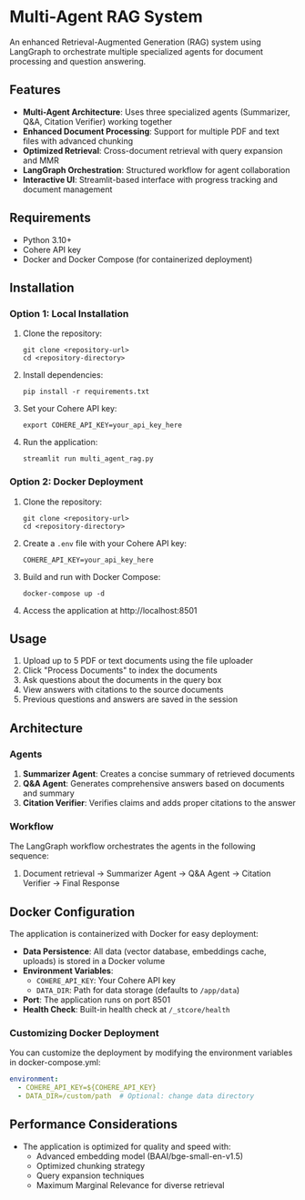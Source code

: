 # Multi-Agent RAG System

An enhanced Retrieval-Augmented Generation (RAG) system using LangGraph to orchestrate multiple specialized agents for document processing and question answering.

## Features

- **Multi-Agent Architecture**: Uses three specialized agents (Summarizer, Q&A, Citation Verifier) working together
- **Enhanced Document Processing**: Support for multiple PDF and text files with advanced chunking
- **Optimized Retrieval**: Cross-document retrieval with query expansion and MMR
- **LangGraph Orchestration**: Structured workflow for agent collaboration
- **Interactive UI**: Streamlit-based interface with progress tracking and document management

## Requirements

- Python 3.10+
- Cohere API key
- Docker and Docker Compose (for containerized deployment)

## Installation

### Option 1: Local Installation

1. Clone the repository:
   ```
   git clone <repository-url>
   cd <repository-directory>
   ```

2. Install dependencies:
   ```
   pip install -r requirements.txt
   ```

3. Set your Cohere API key:
   ```
   export COHERE_API_KEY=your_api_key_here
   ```

4. Run the application:
   ```
   streamlit run multi_agent_rag.py
   ```

### Option 2: Docker Deployment

1. Clone the repository:
   ```
   git clone <repository-url>
   cd <repository-directory>
   ```

2. Create a `.env` file with your Cohere API key:
   ```
   COHERE_API_KEY=your_api_key_here
   ```

3. Build and run with Docker Compose:
   ```
   docker-compose up -d
   ```

4. Access the application at http://localhost:8501

## Usage

1. Upload up to 5 PDF or text documents using the file uploader
2. Click "Process Documents" to index the documents
3. Ask questions about the documents in the query box
4. View answers with citations to the source documents
5. Previous questions and answers are saved in the session

## Architecture

### Agents

1. **Summarizer Agent**: Creates a concise summary of retrieved documents
2. **Q&A Agent**: Generates comprehensive answers based on documents and summary
3. **Citation Verifier**: Verifies claims and adds proper citations to the answer

### Workflow

The LangGraph workflow orchestrates the agents in the following sequence:
1. Document retrieval → Summarizer Agent → Q&A Agent → Citation Verifier → Final Response

## Docker Configuration

The application is containerized with Docker for easy deployment:

- **Data Persistence**: All data (vector database, embeddings cache, uploads) is stored in a Docker volume
- **Environment Variables**:
  - `COHERE_API_KEY`: Your Cohere API key
  - `DATA_DIR`: Path for data storage (defaults to `/app/data`)
- **Port**: The application runs on port 8501
- **Health Check**: Built-in health check at `/_stcore/health`

### Customizing Docker Deployment

You can customize the deployment by modifying the environment variables in docker-compose.yml:

```yaml
environment:
  - COHERE_API_KEY=${COHERE_API_KEY}
  - DATA_DIR=/custom/path  # Optional: change data directory
```

## Performance Considerations

- The application is optimized for quality and speed with:
  - Advanced embedding model (BAAI/bge-small-en-v1.5)
  - Optimized chunking strategy
  - Query expansion techniques
  - Maximum Marginal Relevance for diverse retrieval
